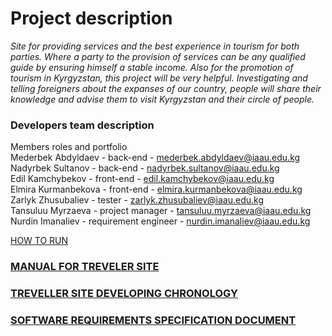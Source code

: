# Project description

_Site for providing services and the best experience in tourism for both parties._
_Where a party to the provision of services can be any qualified guide by ensuring himself_
_a stable income. Also for the promotion of tourism in Kyrgyzstan, this project will be very helpful._
_Investigating and telling foreigners about the expanses of our country, people will share their_
_knowledge and advise them to visit Kyrgyzstan and their circle of people._

### Developers team description

Members roles and portfolio <br/>
Mederbek Abdyldaev - back-end - [mederbek.abdyldaev@iaau.edu.kg](mederbek.abdyldaev@iaau.edu.kg) <br/>
Nadyrbek Sultanov - back-end - [nadyrbek.sultanov@iaau.edu.kg](nadyrbek.sultanov@iaau.edu.kg) <br/>
Edil Kamchybekov - front-end - [edil.kamchybekov@iaau.edu.kg](edil.kamchybekov@iaau.edu.kg) <br/>
Elmira Kurmanbekova - front-end - [elmira.kurmanbekova@iaau.edu.kg](elmira.kurmanbekova@iaau.edu.kg) <br/>
Zarlyk Zhusubaliev - tester - [zarlyk.zhusubaliev@iaau.edu.kg](zarlyk.zhusubaliev@iaau.edu.kg) <br/>
Tansuluu Myrzaeva - project manager - [tansuluu.myrzaeva@iaau.edu.kg](tansuluu.myrzaeva@iaau.edu.kg) <br/>
Nurdin Imanaliev - requirement engineer - [nurdin.imanaliev@iaau.edu.kg](nurdin.imanaliev@iaau.edu.kg) <br/>


[HOW TO RUN](https://github.com/tansuluu/Opentravel/wiki/MANUAL-FOR-TREVELLER-SITE#how-to-run)


### [MANUAL FOR TREVELER SITE](https://github.com/tansuluu/Opentravel/wiki/MANUAL-FOR-TREVELLER-SITE)
### [TREVELLER SITE DEVELOPING CHRONOLOGY](https://github.com/tansuluu/Opentravel/wiki/TREVELLER-SITE-DEVELOPING-CHRONOLOGY)
### [SOFTWARE REQUIREMENTS SPECIFICATION DOCUMENT](https://github.com/tansuluu/Opentravel/wiki/SRS)

